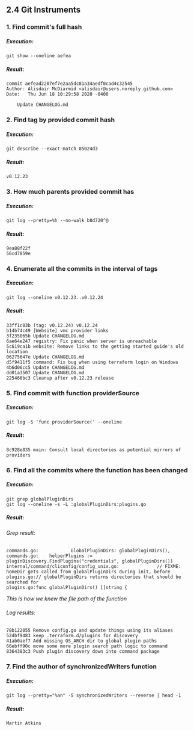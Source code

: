 ## 2.4 Git Instruments

### 1. Find commit's full hash
##### Execution: 
```git show --oneline aefea```
##### Result: 
```
commit aefead2207ef7e2aa5dc81a34aedf0cad4c32545
Author: Alisdair McDiarmid <alisdair@users.noreply.github.com>
Date:   Thu Jun 18 10:29:58 2020 -0400

    Update CHANGELOG.md
```

### 2. Find tag by provided commit hash
##### Execution:
```git describe --exact-match 85024d3```
##### Result:
```v0.12.23```

### 3. How much parents provided commit has
##### Execution:
```git log --pretty=%h --no-walk b8d720^@```
##### Result:
```
9ea88f22f
56cd7859e
```

### 4. Enumerate all the commits in the interval of tags
##### Execution:
```git log --oneline v0.12.23..v0.12.24```
##### Result:
```
33ff1c03b (tag: v0.12.24) v0.12.24
b14b74c49 [Website] vmc provider links
3f235065b Update CHANGELOG.md
6ae64e247 registry: Fix panic when server is unreachable
5c619ca1b website: Remove links to the getting started guide's old location
06275647e Update CHANGELOG.md
d5f9411f5 command: Fix bug when using terraform login on Windows
4b6d06cc5 Update CHANGELOG.md
dd01a3507 Update CHANGELOG.md
225466bc3 Cleanup after v0.12.23 release
```

### 5. Find commit with function providerSource
##### Execution:
```git log -S 'func providerSource(' --oneline```
##### Result:
```
8c928e835 main: Consult local directories as potential mirrors of providers
```

### 6. Find all the commits where the function has been changed
##### Execution:
```
git grep globalPluginDirs
git log --oneline -s -L :globalPluginDirs:plugins.go
```
##### Result:
###### Grep result:
```
commands.go:            GlobalPluginDirs: globalPluginDirs(),
commands.go:    helperPlugins := pluginDiscovery.FindPlugins("credentials", globalPluginDirs())
internal/command/cliconfig/config_unix.go:              // FIXME: homeDir gets called from globalPluginDirs during init, before
plugins.go:// globalPluginDirs returns directories that should be searched for
plugins.go:func globalPluginDirs() []string {
```
_This is how we knew the file path of the function_
###### Log results:
```
78b122055 Remove config.go and update things using its aliases
52dbf9483 keep .terraform.d/plugins for discovery
41ab0aef7 Add missing OS_ARCH dir to global plugin paths
66ebff90c move some more plugin search path logic to command
8364383c3 Push plugin discovery down into command package
```
### 7. Find the author of synchronizedWriters function
##### Execution:
```
git log --pretty="%an" -S synchronizedWriters --reverse | head -1
```
##### Result:
```
Martin Atkins
```
